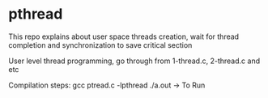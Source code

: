 # pthread
This repo explains about user space threads creation, wait for thread completion and synchronization to save critical section

User level thread programming, go through from 1-thread.c, 2-thread.c and etc

Compilation steps: 
gcc ptread.c -lpthread
./a.out -> To Run
